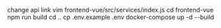 change api link
vim frontend-vue/src/services/index.js 
cd frontend-vue
npm run build
cd ..
cp .env.example .env
docker-compose up -d --build
